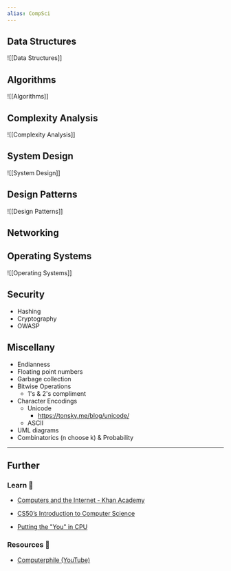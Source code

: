 ```yaml
---
alias: CompSci
---
```


## Data Structures 

![[Data Structures]]

## Algorithms

![[Algorithms]]

## Complexity Analysis

![[Complexity Analysis]]

## System Design

![[System Design]]

## Design Patterns

![[Design Patterns]]

## Networking

## Operating Systems

![[Operating Systems]]

## Security

- Hashing
- Cryptography
- OWASP

## Miscellany

- Endianness
- Floating point numbers
- Garbage collection
- Bitwise Operations
    - 1's & 2's compliment
- Character Encodings
    - Unicode
        - https://tonsky.me/blog/unicode/
    - ASCII
- UML diagrams
- Combinatorics (n choose k) & Probability

---
## Further

### Learn 🧠

- [Computers and the Internet - Khan Academy](https://www.khanacademy.org/computing/computers-and-internet)

- [CS50’s Introduction to Computer Science](https://cs50.harvard.edu/x)

-  [Putting the "You" in CPU](https://cpu.land/)

### Resources 🧩

- [Computerphile (YouTube)](https://www.youtube.com/@Computerphile/videos)
